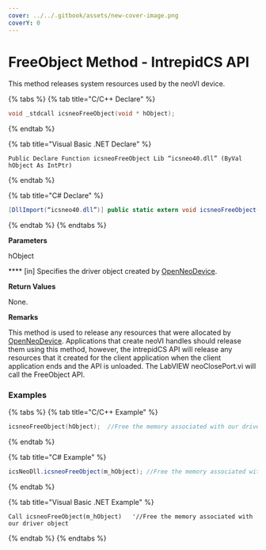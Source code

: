 ```yaml
---
cover: ../../.gitbook/assets/new-cover-image.png
coverY: 0
---
```


# FreeObject Method - IntrepidCS API

This method releases system resources used by the neoVI device.

{% tabs %}
{% tab title="C/C++ Declare" %}
```cpp
void _stdcall icsneoFreeObject(void * hObject);
```
{% endtab %}

{% tab title="Visual Basic .NET Declare" %}
```vbnet
Public Declare Function icsneoFreeObject Lib “icsneo40.dll” (ByVal hObject As IntPtr)
```
{% endtab %}

{% tab title="C# Declare" %}
```csharp
[DllImport(“icsneo40.dll”)] public static extern void icsneoFreeObject(IntPtr hObject);
```
{% endtab %}
{% endtabs %}

**Parameters**

hObject

\*\*\*\* \[in] Specifies the driver object created by [OpenNeoDevice](openneodevice-method-intrepidcs-api.md).

**Return Values**

None.

**Remarks**

This method is used to release any resources that were allocated by [OpenNeoDevice](openneodevice-method-intrepidcs-api.md). Applications that create neoVI handles should release them using this method, however, the intrepidCS API will release any resources that it created for the client application when the client application ends and the API is unloaded. The LabVIEW neoClosePort.vi will call the FreeObject API.

### Examples

{% tabs %}
{% tab title="C/C++ Example" %}
```cpp
icsneoFreeObject(hObject);  //Free the memory associated with our driver object
```
{% endtab %}

{% tab title="C# Example" %}
```csharp
icsNeoDll.icsneoFreeObject(m_hObject); //Free the memory associated with our driver object
```
{% endtab %}

{% tab title="Visual Basic .NET Example" %}
```vbnet
Call icsneoFreeObject(m_hObject)   '//Free the memory associated with our driver object
```
{% endtab %}
{% endtabs %}
